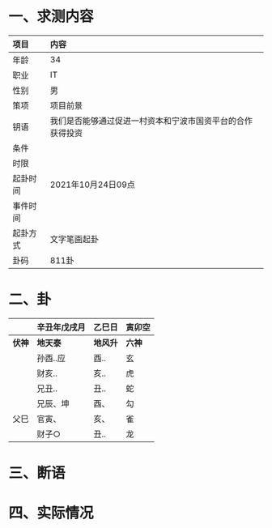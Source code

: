 # 一、求测内容
|项目|内容|
|:-|:-|
|年龄|34|
|职业|IT|
|性别|男|
|策项|项目前景|
|钥语|我们是否能够通过促进一村资本和宁波市国资平台的合作获得投资|
|条件||
|时限||
|起卦时间|2021年10月24日09点|
|事件时间||
|起卦方式|文字笔画起卦|
|卦码|811卦|

# 二、卦
||辛丑年戊戌月|乙巳日|寅卯空|
|:-|:-|:-|:-|
|**伏神**|**地天泰**|**地风升**|**六神**|
||孙酉..应|酉..|玄|
||财亥..|亥..|虎|
||兄丑..|丑..|蛇|
||兄辰、坤|酉、|勾|
|父巳|官寅、|亥、|雀|
||财子○|丑..|龙|


# 三、断语

# 四、实际情况